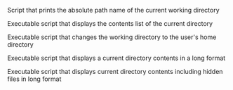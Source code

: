 Script that prints the absolute path name of the current working directory

Executable script that displays the contents list of the current directory

Executable script that changes the working directory to the user's home directory

Executable script that displays a current directory contents in a long format

Executable script that displays current directory contents including hidden files in long format
